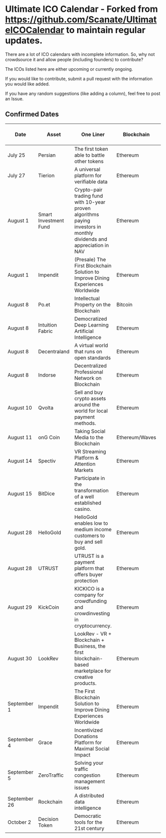 # Ultimate ICO Calendar - Forked from https://github.com/Scanate/UltimateICOCalendar to maintain regular updates.

There are a lot of ICO calendars with incomplete information. So, why not crowdsource it and allow people (including founders) to contribute?

The ICOs listed here are either upcoming or currently ongoing.

If you would like to contribute, submit a pull request with the information you would like added.

If you have any random suggestions (like adding a column), feel free to post an Issue.

## Confirmed Dates

| Date  | Asset | One Liner | Blockchain | Website | Slack Invite Link | Reddit | Twitter
| ------------- | ------------- | ------------- | ------------- | ------------- | ------------- | ------------- | ------------- |
| July 25 | Persian | The first token able to battle other tokens| Ethereum | [Link](http://persian.brainmote.com.s3-website.eu-central-1.amazonaws.com) |  |  | [Link](https://twitter.com/persian_token) |
| July 27 | Tierion | A universal platform for verifiable data | Ethereum | [Link](https://goo.gl/C66Yzk) |  | [Link](https://www.reddit.com/r/tierion) | [Link](https://twitter.com/tierion) |
| August 1 | Smart Investment Fund | Crypto-pair trading fund with 10-year proven algorithms paying investors in monthly dividends and appreciation in NAV | Ethereum | [Link](https://SmartIFT.com) | | [Link](https://www.reddit.com/r/SmartIFT/) | [Link](https://twitter.com/SmartIFT) |
| August 1 | Impendit | (Presale) The First Blockchain Solution to Improve Dining Experiences Worldwide  | Ethereum | [Link](http://impendit.com) | [Link](https://impendit.herokuapp.com/) | [Link](https://www.reddit.com/r/impendit/) | [Link](https://twitter.com/impendit) |
| August 8 | Po.et | Intellectual Property on the Blockchain | Bitcoin | [Link](https://po.et/) | [Link](https://poet-slack.herokuapp.com/) | |[Link](https://twitter.com/_poetproject) |
| August 8 | Intuition Fabric | Democratized Deep Learning Artificial Intelligence | Ethereum | [Link](http://intuitionfabric.com/) || [Link](https://www.reddit.com/r/IntuitionFabric/) | [Link](https://twitter.com/IntuitMachine)
| August 8 | Decentraland | A virtual world that runs on open standards | Ethereum | [Link](https://decentraland.org/) |[Link](https://slack.decentraland.org/)| [Link](https://www.reddit.com/r/decentraland/) | [Link](https://twitter.com/decentraland) |
| August 8 | Indorse | Decentralized Professional Network on Blockchain | Ethereum | [Link](https://indorse.io) |[Link](https://slack.indorse.io)| [Link](https://www.reddit.com/r/indorse) | [Link](https://twitter.com/joinindorse) |
| August 10 | Qvolta | Sell and buy crypto assets around the world for local payment methods. | Ethereum | [Link](http://qvolta.com) | | [Link](https://www.reddit.com/user/Qvolta/?ref=search_subreddits) | [Link](https://twitter.com/Qvolta_platform) |
| August 11 | onG Coin | Taking Social Media to the Blockchain | Ethereum/Waves | [Link](https://www.ongcoin.io/) | | [Link](https://www.reddit.com/user/onG_social/) | [Link](https://twitter.com/Ong_Social) |
| August 14 | Spectiv | VR Streaming Platform & Attention Markets | Ethereum | [Link](https://spectivvr.com/) | [Link](https://slackpass.io/spectivvr) | | [Link](https://www.twitter.com/spectivvr) |
| August 15 | BitDice | Participate in the transformation of a well established casino.  | Ethereum | [Link](https://ico.bitdice.me/) | [Link](http://slack.bitdice.me/) | [Link](https://www.reddit.com/r/BitDiceCasino/) | [Link](https://twitter.com/BitDice) |
| August 28 | HelloGold | HelloGold enables low to medium income customers to buy and sell gold. | Ethereum | [Link](https://www.hellogold.org) | [Link](https://hellogold-foundation-slack.herokuapp.com/) | [Link](https://www.reddit.com/r/HelloGold/) | |
| August 28 | UTRUST | UTRUST is a payment platform that offers buyer protection | Ethereum | [Link](https://utrust.io/) | [Link](https://join.slack.com/t/utrust-official/shared_invite/MjIyMDE1ODI3NDc0LTE1MDE4MDA4NjYtYjVhMTI1MzZkZg) | | [Link](https://www.twitter.com/utrust_official) |
| August 29 | KickCoin | KICKICO is a company for crowdfunding and crowdinvesting in cryptocurrency. | Ethereum | [Link](https://www.kickico.com/) | [Link](https://crowd-ico.slack.com/join/shared_invite/MjA4NjQ0ODMzOTg0LTE0OTk0MjEzMTItNjk4YjMwYTkyZQ) |[Link](https://www.reddit.com/r/KickICO/comments/6n3ag3/welcome_to_rkickico/) | [Link](https://twitter.com/kickicoplatform) |
| August 30 | LookRev | LookRev - VR + Blockchain + Business, the first blockchain-based marketplace for creative products. | Ethereum | [Link](https://lookrev.com/) | [Link](https://join.slack.com/t/lookrev/shared_invite/MjIzNTI2NTk2NDA0LTE1MDIxNTg2MTItYjk3NzkwNDM1Yg) | [Link](https://www.reddit.com/r/lookrev) | [Link](https://twitter.com/lookrev) |
| September 1 | Impendit | The First Blockchain Solution to Improve Dining Experiences Worldwide  | Ethereum | [Link](http://impendit.com) | [Link](https://impendit.herokuapp.com/) | [Link](https://www.reddit.com/r/impendit/) | [Link](https://twitter.com/impendit) |
| September 4 | Grace | Incentivized Donations Platform for Maximal Social Impact  | Ethereum | [Link](https://www.gracetoken.org) | [Link](http://gracetoken.herokuapp.com/) | [Link](https://www.reddit.com/r/GraceToken/) | [Link](https://twitter.com/grace_token) |
| September 5 | ZeroTraffic | Solving your traffic congestion management issues  | Ethereum | [Link](http://www.zerotraffic.io) | [Link]( ) | [Link](https://www.reddit.com/user/ZeroTraffic/) | [Link](https://twitter.com/zerotrafficZTT) |
| September 26 | Rockchain | A distributed data intelligence | Ethereum | [Link](http://rockchain.org/) | [Link](http://rockteam.org) | [Link](https://www.reddit.com/r/rockchain/) | [Link](https://twitter.com/alphadinos) |
| October 2 | Decision Token | Democratic tools for the 21st century | Ethereum | [Link](https://horizonstate.com/) |  | [Link](https://www.reddit.com/r/horizonstate/) | [Link](https://twitter.com/HorizonState) |
